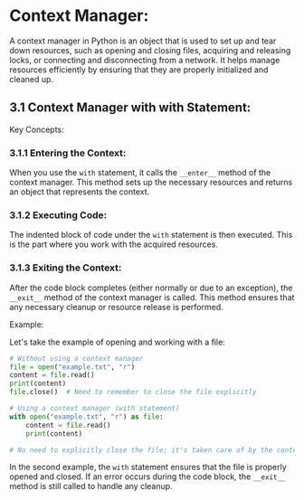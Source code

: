 # Context Manager:

A context manager in Python is an object that is used to set up and tear down resources, such as opening and closing files, acquiring and releasing locks, or connecting and disconnecting from a network. It helps manage resources efficiently by ensuring that they are properly initialized and cleaned up.

## 3.1 Context Manager with with Statement:

Key Concepts:

### 3.1.1 Entering the Context:

When you use the `with` statement, it calls the `__enter__` method of the context manager. This method sets up the necessary resources and returns an object that represents the context.

### 3.1.2 Executing Code:

The indented block of code under the `with` statement is then executed. This is the part where you work with the acquired resources.

### 3.1.3 Exiting the Context:

After the code block completes (either normally or due to an exception), the `__exit__` method of the context manager is called. This method ensures that any necessary cleanup or resource release is performed.

Example:

Let's take the example of opening and working with a file:

```python
# Without using a context manager
file = open("example.txt", "r")
content = file.read()
print(content)
file.close()  # Need to remember to close the file explicitly

# Using a context manager (with statement)
with open("example.txt", "r") as file:
    content = file.read()
    print(content)

# No need to explicitly close the file; it's taken care of by the context manager


```

In the second example, the `with` statement ensures that the file is properly opened and closed. If an error occurs during the code block, the `__exit__` method is still called to handle any cleanup.
